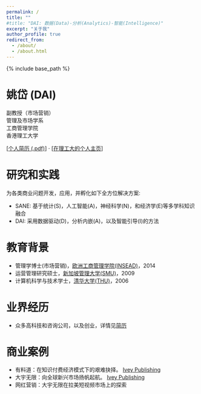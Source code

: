 ```yaml
---
permalink: /
title: ""
#title: "DAI: 数据(Data)-分析(Analytics)-智能(Intelligence)"
excerpt: "关于我"
author_profile: true
redirect_from: 
  - /about/
  - /about.html
---
```


{% include base_path %}

姚岱 (DAI)
======
副教授（市场营销）  
管理及市场学系  
工商管理学院  
香港理工大学

[<a href="{{ base_path }}/cv/" target="_blank">个人简历 (.pdf)</a>] $\cdot$ [<a href="https://mm.polyu.edu.hk/people/academic-staff/dr-dai-yao/" target="_blank">在理工大的个人主页</a>]

研究和实践
======
为各类商业问题开发，应用，并孵化如下全方位解决方案:
* SANE: 基于统计(S)，人工智能(A)，神经科学(N)，和经济学(E)等多学科知识融合
* DAI: 采用数据驱动(D)，分析内嵌(A)，以及智能引导(I)的方法


教育背景
======
* 管理学博士(市场营销)，<a href="https://www.insead.edu/" target="_blank">欧洲工商管理学院(INSEAD)</a>，2014
* 运营管理研究硕士，<a href="https://business.smu.edu.sg/" target="_blank">新加坡管理大学(SMU)</a>，2009
* 计算机科学与技术学士，<a href="https://www.cs.tsinghua.edu.cn/" target="_blank">清华大学(THU)</a>，2006

业界经历
======
* 众多高科技和咨询公司，以及创业，详情见<a href="{{ base_path }}/cv/" target="_blank">简历</a>

商业案例
======
* 有料道：在知识付费经济模式下的艰难抉择。 <a href="https://www.iveypublishing.ca/s/product/youliaodao-in-the-era-of-knowledge-economy-go-big-or-go-home/01t5c00000Cwqp6AAB" target="_blank">Ivey Publishing</a>
* 大宇无限：向全球新兴市场扬帆起航。 <a href="https://www.iveypublishing.ca/s/product/mobiuspace-venturing-into-emerging-markets/01t5c00000CwqpTAAR" target="_blank">Ivey Publishing</a>
* 网红营销：大宇无限在拉美短视频市场上的探索

